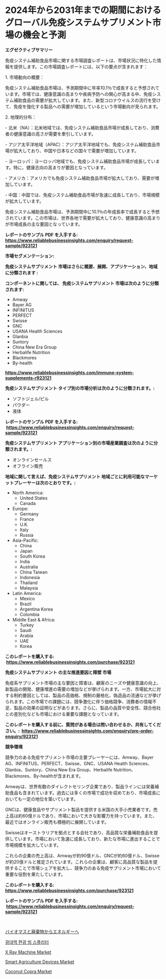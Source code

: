 <p><h1>2024年から2031年までの期間におけるグローバル免疫システムサプリメント市場の機会と予測</h1></p><p><strong>エグゼクティブサマリー</strong></p>
<p><p>免疫システム補助食品市場に関する市場調査レポートは、市場状況に特化した情報を提供します。この市場調査レポートには、以下の要点が含まれます：</p><p>1. 市場動向の概要：</p><p>免疫システム補助食品市場は、予測期間中に年率10.1％で成長すると予想されています。市場では、健康意識の高まりや疾病予防への関心が高まる中、免疫システム補助食品の需要が拡大しています。また、新型コロナウイルスの流行を受けて、免疫を強化する製品への需要が増加しているという市場動向が見られます。</p><p>2. 地理的分布：</p><p>- 北米（NA）：北米地域では、免疫システム補助食品市場が成長しており、消費者の健康意識の高さが需要を牽引しています。</p><p>- アジア太平洋地域（APAC）：アジア太平洋地域でも、免疫システム補助食品市場が拡大しており、中国や日本などの国々で需要が増加しています。</p><p>- ヨーロッパ：ヨーロッパ地域でも、免疫システム補助食品市場が成長しています。特に、健康志向の高まりが要因となっています。</p><p>- アメリカ：アメリカでも免疫システム補助食品市場が拡大しており、需要が増加しています。</p><p>- 中国：中国では、免疫システム補助食品市場が急速に成長しており、市場規模が拡大しています。</p><p>免疫システム補助食品市場は、予測期間中に10.1％の年成長率で成長すると予想されています。この市場は、世界各地で需要が拡大しており、健康意識の高まりが市場成長の主な要因となっています。</p></p>
<p><strong>レポートのサンプル PDF を入手する: <a href="https://www.reliablebusinessinsights.com/enquiry/request-sample/923121">https://www.reliablebusinessinsights.com/enquiry/request-sample/923121</a></strong></p>
<p><strong>市場セグメンテーション:</strong></p>
<p><strong> 免疫システムサプリメント 市場はさらに概要、展開、アプリケーション、地域に分類されます :</strong></p>
<p><strong>コンポーネントに関しては、 免疫システムサプリメント 市場は次のように分類されます: &nbsp;</strong></p>
<p><ul><li>Amway</li><li>Bayer AG</li><li>INFINITUS</li><li>PERFECT</li><li>Swisse</li><li>GNC</li><li>USANA Health Sciences</li><li>Glanbia</li><li>Suntory</li><li>China New Era Group</li><li>Herbalife Nutrition</li><li>Blackmores</li><li>By-health</li></ul></p>
<p><strong><a href="https://www.reliablebusinessinsights.com/immune-system-supplements-r923121">https://www.reliablebusinessinsights.com/immune-system-supplements-r923121</a></strong></p>
<p><strong> 免疫システムサプリメント タイプ別の市場分析は次のように分類されます。:</strong></p>
<p><ul><li>ソフトジェル/ピル</li><li>パウダー</li><li>液体</li></ul></p>
<p><strong>レポートのサンプル PDF を入手する: &nbsp;<a href="https://www.reliablebusinessinsights.com/enquiry/request-sample/923121">https://www.reliablebusinessinsights.com/enquiry/request-sample/923121</a></strong></p>
<p><strong> 免疫システムサプリメント アプリケーション別の市場産業調査は次のように分類されます。:</strong></p>
<p><ul><li>オンラインセールス</li><li>オフライン販売</li></ul></p>
<p><strong>地域に関して言えば、免疫システムサプリメント 地域ごとに利用可能なマーケットプレーヤーは次のとおりです。:</strong></p>
<p><ul>
    <li>
        North America:
        <ul>
            <li>United States</li>
            <li>Canada</li>
        </ul>
    </li>
    <li>
        Europe:
        <ul>
            <li>Germany</li>
            <li>France</li>
            <li>U.K.</li>
            <li>Italy</li>
            <li>Russia</li>
        </ul>
    </li>
    <li>
        Asia-Pacific:
        <ul>
            <li>China</li>
            <li>Japan</li>
            <li>South Korea</li>
            <li>India</li>
            <li>Australia</li>
            <li>China Taiwan</li>
            <li>Indonesia</li>
            <li>Thailand</li>
            <li>Malaysia</li>
        </ul>
    </li>
    <li>
        Latin America:
        <ul>
            <li>Mexico</li>
            <li>Brazil</li>
            <li>Argentina Korea</li>
            <li>Colombia</li>
        </ul>
    </li>
    <li>
        Middle East & Africa:
        <ul>
            <li>Turkey</li>
            <li>Saudi</li>
            <li>Arabia</li>
            <li>UAE</li>
            <li>Korea</li>
        </ul>
    </li>
    </ul></p>
<p><strong>このレポートを購入する: &nbsp;<a href="https://www.reliablebusinessinsights.com/purchase/923121">https://www.reliablebusinessinsights.com/purchase/923121</a></strong></p>
<p><strong>免疫システムサプリメント の主な推進要因と障壁 市場</strong></p>
<p><p>免疫系サプリメント市場の主な要因と障害は、顧客のニーズや健康意識の向上、新製品の開発、健康増進の需要の増加などが挙げられます。一方、市場拡大に対する制約要因としては、製品の高価格、規制の厳格化、偽造品の流通などが挙げられます。この市場での課題には、競争激化に伴う価格競争、消費者の情報不足、製品の効果の証明などがあります。さらに、製品の品質や安全性、競合他社との差別化なども市場における重要な課題となっています。</p></p>
<p><strong>このレポートを購入する前に、質問がある場合は問い合わせるか、共有してください。:&nbsp; <a href="https://www.reliablebusinessinsights.com/enquiry/pre-order-enquiry/923121">https://www.reliablebusinessinsights.com/enquiry/pre-order-enquiry/923121</a></strong></p>
<p><strong>競争環境</strong></p>
<p><p>競争力のある免疫サプリメント市場の主要プレーヤーには、Amway、Bayer AG、INFINITUS、PERFECT、Swisse、GNC、USANA Health Sciences、Glanbia、Suntory、China New Era Group、Herbalife Nutrition、Blackmores、By-healthが含まれます。</p><p>Amwayは、世界有数のダイレクトセリング企業であり、製品ラインには栄養補助食品も含まれています。過去には多くの市場で成功を収めており、市場成長においても一定の地位を築いています。</p><p>GNCは、健康食品やサプリメント製品を提供する米国の大手小売業者です。売上高は約60億ドルであり、市場において大きな影響力を持っています。また、最近ではオンライン販売も積極的に展開しています。</p><p>Swisseはオーストラリアを拠点とする会社であり、高品質な栄養補助食品を提供しています。市場において急速に成長しており、新たな市場に進出することで市場規模を拡大しています。</p><p>これらの企業の売上高は、Amwayが約90億ドル、GNCが約60億ドル、Swisseが約20億ドルと推定されています。これらの企業は、顧客に高品質な製品を提供することで市場シェアを拡大し、競争力のある免疫サプリメント市場において重要な役割を果たしています。</p></p>
<p><strong>このレポートを購入する: &nbsp; <a href="https://www.reliablebusinessinsights.com/purchase/923121">https://www.reliablebusinessinsights.com/purchase/923121</a></strong></p>
<p><strong>レポートのサンプル PDF を入手する: &nbsp;<a href="https://www.reliablebusinessinsights.com/enquiry/request-sample/923121">https://www.reliablebusinessinsights.com/enquiry/request-sample/923121</a></strong><strong></strong></p>
<p>&nbsp;</p>
<p><p><a href="https://github.com/RudyBoyer2017/Market-Research-Report-List-1/blob/main/2953180127390.md">バイオマスと廃棄物からエネルギーへ</a></p><p><a href="https://github.com/brendon65677/Market-Research-Report-List-1/blob/main/1828108114188.md">광대역 편광 빔 스플리터</a></p><p><a href="https://issuu.com/reportprime-2/docs/x-ray-machine-market-size-2030.pptx">X Ray Machine Market</a></p><p><a href="https://github.com/irfadac/Market-Research-Report-List-3/blob/main/smart-agriculture-devices-market.md">Smart Agriculture Devices Market</a></p><p><a href="https://github.com/myacatherineblakecaczo9vcsw/Market-Research-Report-List-3/blob/main/coconut-copra-market.md">Coconut Copra Market</a></p></p>